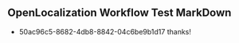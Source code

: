 ## OpenLocalization Workflow Test MarkDown
* 50ac96c5-8682-4db8-8842-04c6be9b1d17 
thanks!<!--HONumber=Mar16_HO4-->
